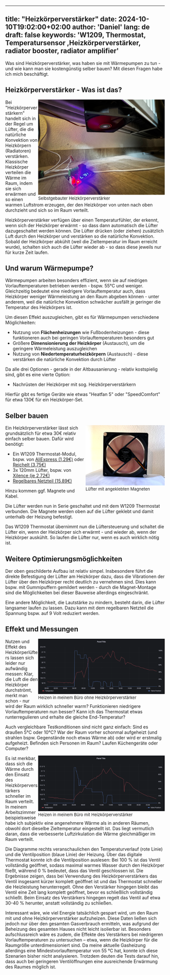 

---
title: "Heizkörperverstärker"
date: 2024-10-10T19:02:00+02:00
author: 'Daniel'
lang: de
draft: false
keywords: 'W1209, Thermostat, Temperatursensor ,Heizkörperverstärker, radiator booster, radiator amplifier'
---
Was sind Heizkörperverstärker, was haben sie mit Wärmepumpen zu tun - und wie kann man sie kostengünstig selber bauen? Mit diesen Fragen habe ich mich beschäftigt.   
<!--more-->

## Heizkörperverstärker - Was ist das?
<div class="gallery-grid" style="width:400px;float:right">
<figure style="font-size:small;margin:auto">
  <img src="/images/radiator_booster/fan_under_radiator.jpeg">
  <figcaption>Selbstgebauter Heizkörperverstärker</figcaption>
</figure>
</div>
Bei "Heizkörperverstärkern" handelt sich in der Regel um Lüfter, die die natürliche Konvektion von Heizkörpern (Radiatoren) verstärken. Klassische Heizkörper verteilen die Wärme im Raum, indem sie sich erwärmen und so einen warmen Luftstrom erzeugen, der den Heizkörper von unten nach oben durchzieht und sich so im Raum verteilt.

Heizkörperverstärker verfügen über einen Temperaturfühler, der erkennt, wenn sich der Heizkörper erwärmt - so dass dann automatisch die Lüfter dazugeschaltet werden können. Die Lüfter drücken (oder ziehen) zusätzlich Luft durch den Heizkörper und verstärken so die natürliche Konvektion. Sobald der Heizlkörper abkühlt (weil die Zieltemperatur im Raum erreicht wurde), schalten sich auch die Lüfter wieder ab - so dass diese jeweils nur für kurze Zeit laufen.

## Und warum Wärmepumpe?
Wärmepumpen arbeiten besonders effizient, wenn sie auf niedrigen Vorlauftemperaturen betrieben werden - bspw. 55°C und weniger. Gleichzeitig bedeutet eine niedrigere Vorlauftemperatur auch, dass Heizkörper weniger Wärmeleistung an den Raum abgeben können - unter anderem, weil die natürliche Konvektion schwächer ausfällt je geringer die Temperatur des Heizkörpers ist.

Um diesen Effekt auszugleichen, gibt es für Wärmepumpen verschiedene Möglichkeiten:

- Nutzung von **Flächenheizungen** wie Fußbodenheizungen - diese funktioneren auch bei geringen Vorlauftemperaturen besonders gut
- Größere **Dimensionierung der Heizkörper** (Austausch), um die geringere Wärmeleistung auszugleichen
- Nutzung von **Niedertemperaturheizkörpern**  (Austausch) - diese verstärken die natürliche Konvektion durch Lüfter

Da alle drei Optionen - gerade in der Altbausanierung - relativ kostspielig sind, gibt es eine vierte Option: 

- Nachrüsten der Heizkörper mit sog. Heizkörperverstärkern

Hierfür gibt es fertige Geräte wie etwas "Heatfan 5" oder "SpeedComfort" für etwa 130€ für ein Heizkörper-Set.


## Selber bauen
<div class="gallery-grid" style="width:250px;float:right">
<figure style="font-size:small;margin:auto">
  <img src="/images/radiator_booster/fan_magnet.png">
  <figcaption>Lüfter mit angeklebten Magneten</figcaption>
</figure>
</div>

Ein Heizkörperverstärker lässt sich grundsätzlich für etwa 30€ relativ einfach selber bauen. Dafür wird benötigt:

* Ein W1209 Thermostat-Modul, bspw. von [AliExpress (1,29€)](https://de.aliexpress.com/item/1005002587026097.html?spm=a2g0o.productlist.main.1.7ecc426ciatmSc&algo_pvid=f57046fc-9399-4ce5-bdc1-86876911b674&algo_exp_id=f57046fc-9399-4ce5-bdc1-86876911b674-0&pdp_npi=4%40dis%21EUR%211.37%211.29%21%21%211.47%211.38%21%402103896117284938671557482ed1dd%2112000021277466005%21sea%21DE%212926692221%21X&curPageLogUid=vw8zIEQqJkx4&utparam-url=scene%3Asearch%7Cquery_from%3A) oder [Reichelt (3,75€)](https://www.reichelt.de/entwicklerboards-thermostat-12-v-digital-w1209-debo-xh-w1209-t-p223621.html?PROVID=2788&gad_source=1&gclid=Cj0KCQjw05i4BhDiARIsAB_2wfCdnt-aG0Y68WzJx-6G8yBwxYLK4JpeBJnQecC4IEbRr4DXKhC2VecaAnvEEALw_wcB) 
* 3x 120mm Lüfter, bspw. von [Xilence (je 2,72€)](https://www.amazon.de/Xilence-XPF120-R-120mm-Geh%C3%A4usel%C3%BCfter-schwarz/dp/B01L6QQJ88/ref=pe_27091401_487027711_ci_mcx_mi_sccl_2/262-2744469-0699107/ref=ci_mcx_mi?_encoding=UTF8&pd_rd_i=B01L6QQJ88&psc=1&pd_rd_w=yieQi&content-id=amzn1.sym.2135b44a-d37f-481e-b630-d91bec031b4b%3Aamzn1.symc.97169720-7bb7-4a7f-8085-5fa344775fa5&pf_rd_p=2135b44a-d37f-481e-b630-d91bec031b4b&pf_rd_r=QVBX1EVXKKJPHPJHYRNM&pd_rd_wg=ndzDm&pd_rd_r=6618ee50-0b4b-4474-88cc-b80f1fc6ce46)
* [Regelbares Netzteil (15,89€)](https://www.amazon.de/dp/B0CKHWLBP8/ref=pe_27091401_487027711_TE_SCE_dp_3)

Hinzu kommen ggf. Magnete und Kabel.

Die Lüfter werden nun in Serie geschaltet und mit dem W1209 Thermostat verbunden. Die Magnete werden oben auf die Lüfter geklebt und damit unterhalb der Heizung befestigt.

Das W1209 Thermostat übernimmt nun die Lüftersteuerung und schaltet die Lüfter ein, wenn der Heizkörper sich erwärmt - und wieder ab, wenn der Heizkörper auskühlt. So laufen die Lüfter nur, wenn es auch wirklich nötig ist.  

## Weitere Optimierungsmöglichkeiten
Der oben geschilderte Aufbau ist relativ simpel. Insbesondere führt die direkte Befestigung der Lüfter am Heizkörper dazu, dass die Vibrationen der Lüfter über den Heizkörper recht deutlich zu vernehmen sind. Dies kann bspw. mit Gummipuffern gemildert werden - durch die Magnet-Montage sind die Möglichkeiten bei dieser Bauweise allerdings eingeschränkt. 

Eine andere Möglichkeit, die Lautstärke zu mindern, besteht darin, die Lüfter langsamer laufen zu lassen. Dazu kann mit dem regelbaren Netzteil die Spannung bspw. auf 9 Volt reduziert werden. 

## Effekt und Messungen
<div class="gallery-grid" style="width:400px;float:right">
<figure style="font-size:small;margin:auto">
  <img src="/images/radiator_booster/without.png">
  <figcaption>Heizen in meinem Büro ohne Heizkörperverstärker</figcaption>
</figure>
</div>

Nutzen und Effekt des Heizkörperlüfters lassen sich leider nur aufwändig messen: Klar, die Luft die den Heizkörper durchströmt, merkt man schon - nur wird der Raum wirklich schneller warm? Funktionieren niedrigere Vorlauftemperaturen nun besser? Kann ich das Thermostat etwas runterregulieren und erhalte die gleiche End-Temperatur?

Auch vergleichbare Testkonditionen sind nicht ganz einfach: Sind es draußen 5°C oder 10°C? War der Raum vorher schonmal aufgeheizt (und strahlen bspw. Gegenstände noch etwas Wärme ab) oder wird er erstmalig aufgeheizt. Befinden sich Personen im Raum? Laufen Küchengeräte oder Computer?
<div class="gallery-grid" style="width:400px;float:right">
<figure style="font-size:small;margin:auto">
  <img src="/images/radiator_booster/with.png">
  <figcaption>Heizen in meinem Büro mit Heizkörperverstärker</figcaption>
</figure>
</div>

Es ist merkbar, dass sich die Wärme durch den Einsatz des Heizkörperverstärkers schneller im Raum verteilt. In meinem Arbeitszimmer beispielsweise habe ich subjektiv eine angenehmere Wärme als in anderen Räumen, obwohl dort dieselbe Zieltemperatur eingestellt ist. Das liegt vermutlich daran, dass die verbesserte Luftzirkulation die Wärme gleichmäßiger im Raum verteilt.

Die Diagramme rechts veranschaulichen den Temperaturverlauf (rote Linie) und die Ventilposition (blaue Linie) der Heizung. Über das digitale Thermostat konnte ich die Ventilposition auslesen: Bei 100 % ist das Ventil vollständig geöffnet, sodass maximal warmes Wasser durch den Heizkörper fließt, während 0 % bedeutet, dass das Ventil geschlossen ist. Die Ergebnisse zeigen, dass bei Verwendung des Heizkörperverstärkers das Ventil insgesamt kürzer komplett geöffnet ist und das Thermostat schneller die Heizleistung herunterregelt. Ohne den Verstärker hingegen bleibt das Ventil eine Zeit lang komplett geöffnet, bevor es schließlich vollständig schließt. Beim Einsatz des Verstärkers hingegen regelt das Ventil auf etwa 30-40 % herunter, anstatt vollständig zu schließen.

Interessant wäre, wie viel Energie tatsächlich gespart wird, um den Raum mit und ohne Heizkörperverstärker aufzuheizen. Diese Daten ließen sich jedoch nur über den gesamten Gasverbrauch ermitteln, was aufgrund der Beheizung des gesamten Hauses nicht leicht isolierbar ist. Besonders aufschlussreich wäre es zudem, die Effekte des Verstärkers bei niedrigeren Vorlauftemperaturen zu untersuchen – etwa, wenn die Heizkörper für die Raumgröße unterdimensioniert sind. Da meine aktuelle Gasheizung allerdings eine Mindestvorlauftemperatur von 55 °C hat, konnte ich diese Szenarien bisher nicht analysieren. Trotzdem deuten die Tests darauf hin, dass auch bei geringeren Ventilöffnungen eine ausreichende Erwärmung des Raumes möglich ist.


